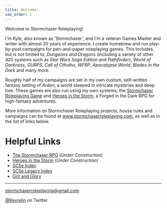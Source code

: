 ```yaml
---
title: Welcome!
nav_order: 1
---
```


Welcome to Stormchaser Roleplaying!

I'm Kyle, also known as 'Stormchaser', and I'm a veteran Games Master and writer with almost 20 years of experience. I create homebrew and run play-by-post campaigns for pen-and-paper roleplaying games. This includes, but is not limited to, *Dungeons and Dragons* (including a variety of other d20 systems such as *Star Wars Saga Edition* and *Pathfinder*), *World of Darkness*, *GURPS*, *Call of Cthulhu*, *WFRP*, *Apocalypse World*, *Blades in the Dark* and many more.

Roughly half of my campaigns are set in my own custom, self-written fantasy setting of *Arden*, a world steeped in intricate mysteries and deep lore. These games are also run using my own systems; the [Stormchaser Roleplaying Game](https://stormchaserroleplaying.com/stormchaserRPG/) and [Heroes in the Storm](https://stormchaserroleplaying.com/heroesinthestorm/), a Forged in the Dark RPG for high-fantasy adventures.

More information on Stormchaser Roleplaying projects, house rules and campaigns can be found at www.stormchaserroleplaying.com, as well as in the list of links below.

# Helpful Links
* [The Stormchaser RPG](https://stormchaserroleplaying.com/stormchaserRPG/) (*Under Construction*)
* [Heroes in the Storm](https://stormchaserroleplaying.com/heroesinthestorm/) (*Under Construction*)
* [SC5e Index](https://www.gmbinder.com/share/-MjzooP55UaAVbrEwN7C)
* [SC5e Legacy Index](https://www.gmbinder.com/share/-MjzjZBb7BG23h6HaK7J)
* [Grit and Glory](https://www.gmbinder.com/share/-LDHolQY2FURKf-8xCT3)

---

<p align="center">
  
  <a href="mailto:stormchaserroleplaying@gmail.com">stormchaserroleplaying@gmail.com</a><br>
  
  <a href="https://twitter.com/keyrelin">@Keyrelin</a> on Twitter
  
</p>

